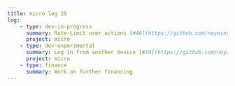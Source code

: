 ```yaml
---
title: micro log 25
log:
    - type: dev-in-progress
      summary: Rate-Limit user actions [#46](https://github.com/noyainrain/micro/issues/46)
      project: micro
    - type: dev-experimental
      summary: Log in from another device [#19](https://github.com/noyainrain/micro/issues/19)
      project: micro
    - type: finance
      summary: Work on further financing
---
```

